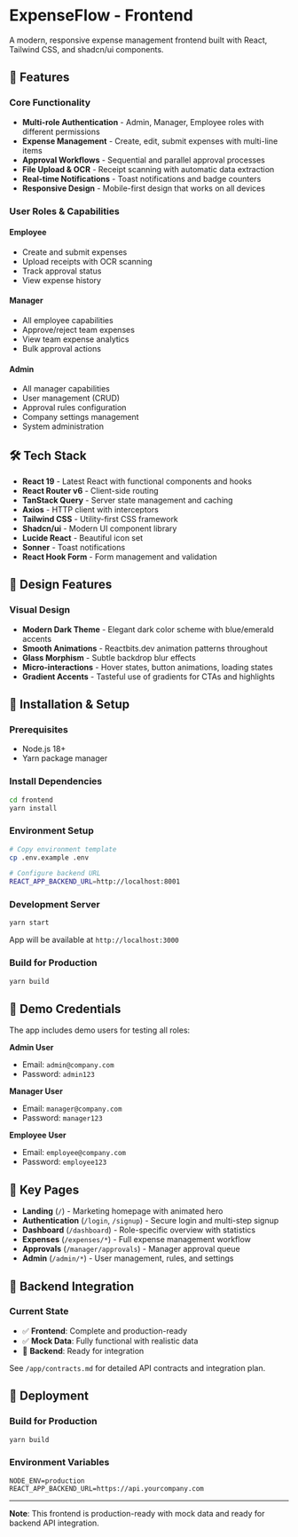 # ExpenseFlow - Frontend

A modern, responsive expense management frontend built with React, Tailwind CSS, and shadcn/ui components.

## 🚀 Features

### Core Functionality
- **Multi-role Authentication** - Admin, Manager, Employee roles with different permissions
- **Expense Management** - Create, edit, submit expenses with multi-line items
- **Approval Workflows** - Sequential and parallel approval processes
- **File Upload & OCR** - Receipt scanning with automatic data extraction
- **Real-time Notifications** - Toast notifications and badge counters
- **Responsive Design** - Mobile-first design that works on all devices

### User Roles & Capabilities

#### Employee
- Create and submit expenses
- Upload receipts with OCR scanning
- Track approval status
- View expense history

#### Manager  
- All employee capabilities
- Approve/reject team expenses
- View team expense analytics
- Bulk approval actions

#### Admin
- All manager capabilities
- User management (CRUD)
- Approval rules configuration
- Company settings management
- System administration

## 🛠️ Tech Stack

- **React 19** - Latest React with functional components and hooks
- **React Router v6** - Client-side routing
- **TanStack Query** - Server state management and caching
- **Axios** - HTTP client with interceptors
- **Tailwind CSS** - Utility-first CSS framework
- **Shadcn/ui** - Modern UI component library
- **Lucide React** - Beautiful icon set
- **Sonner** - Toast notifications
- **React Hook Form** - Form management and validation

## 🎨 Design Features

### Visual Design
- **Modern Dark Theme** - Elegant dark color scheme with blue/emerald accents
- **Smooth Animations** - Reactbits.dev animation patterns throughout
- **Glass Morphism** - Subtle backdrop blur effects
- **Micro-interactions** - Hover states, button animations, loading states
- **Gradient Accents** - Tasteful use of gradients for CTAs and highlights

## 🔧 Installation & Setup

### Prerequisites
- Node.js 18+ 
- Yarn package manager

### Install Dependencies
```bash
cd frontend
yarn install
```

### Environment Setup
```bash
# Copy environment template
cp .env.example .env

# Configure backend URL
REACT_APP_BACKEND_URL=http://localhost:8001
```

### Development Server
```bash
yarn start
```
App will be available at `http://localhost:3000`

### Build for Production
```bash
yarn build
```

## 🧪 Demo Credentials

The app includes demo users for testing all roles:

**Admin User**
- Email: `admin@company.com`
- Password: `admin123`

**Manager User**  
- Email: `manager@company.com`
- Password: `manager123`

**Employee User**
- Email: `employee@company.com`  
- Password: `employee123`

## 📱 Key Pages

- **Landing** (`/`) - Marketing homepage with animated hero
- **Authentication** (`/login`, `/signup`) - Secure login and multi-step signup
- **Dashboard** (`/dashboard`) - Role-specific overview with statistics
- **Expenses** (`/expenses/*`) - Full expense management workflow
- **Approvals** (`/manager/approvals`) - Manager approval queue
- **Admin** (`/admin/*`) - User management, rules, and settings

## 🔌 Backend Integration

### Current State
- ✅ **Frontend**: Complete and production-ready
- ✅ **Mock Data**: Fully functional with realistic data
- 🔄 **Backend**: Ready for integration

See `/app/contracts.md` for detailed API contracts and integration plan.

## 🚀 Deployment

### Build for Production
```bash
yarn build
```

### Environment Variables
```env
NODE_ENV=production
REACT_APP_BACKEND_URL=https://api.yourcompany.com
```

---

**Note**: This frontend is production-ready with mock data and ready for backend API integration.
